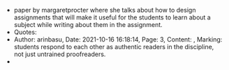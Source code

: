 - paper by margaretprocter where she talks about how to design assignments that will make it useful for the students to learn about a subject while writing about them in the assignment.
- Quotes:
- Author: arinbasu,
  Date: 2021-10-16 16:18:14,
  Page: 3,
  Content: ,
  Marking: students respond to each other as authentic readers in the discipline, not just untrained proofreaders.
-